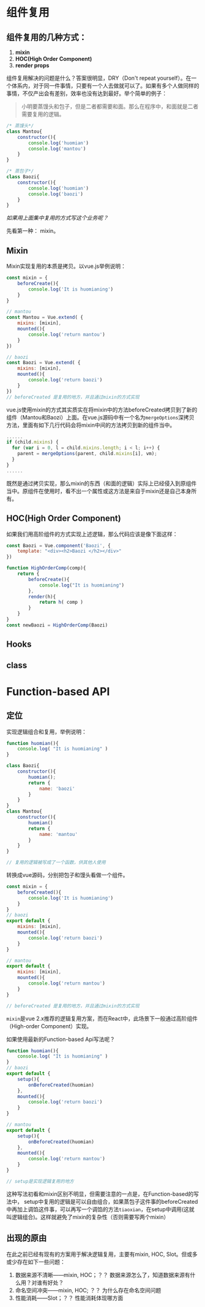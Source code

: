 # 组件复用

## 组件复用的几种方式：
1. **mixin**
2. **HOC(High Order Component)**
3. **render props**

组件复用解决的问题是什么？答案很明显，DRY（Don't repeat yourself）。在一个体系内，对于同一件事情，只要有一个人去做就可以了。如果有多个人做同样的事情，不仅产出会有差别，效率也没有达到最好。举个简单的例子：
> 小明要蒸馒头和包子，但是二者都需要和面。那么在程序中，和面就是二者需要复用的逻辑。

```js
/* 蒸馒头*/
class Mantou{
    constructor(){
        console.log('huomian')
        console.log('mantou')
    }
}

/* 蒸包子*/
class Baozi{
    constructor(){
        console.log('huomian')
        console.log('baozi')
    }
}
```

*如果用上面集中复用的方式写这个业务呢？*

先看第一种： mixin。 
## Mixin
Mixin实现复用的本质是拷贝。以vue.js举例说明：

``` javascript
const mixin = {
    beforeCreate(){
        console.log('It is huomianing')
    }
}

// mantou
const Mantou = Vue.extend( {
    mixins: [mixin],
    mounted(){
        console.log('return mantou')
    }
})

// baozi
const Baozi = Vue.extend( {
    mixins: [mixin],
    mounted(){
        console.log('return baozi')
    }
})
// beforeCreated 是复用的地方，并且通过mixin的方式实现
```

vue.js使用mixin的方式其实质实在将mixin中的方法beforeCreated拷贝到了新的组件（Mantou和Baozi）上面。在vue.js源码中有一个名为`mergeOptions`深拷贝方法，里面有如下几行代码会将mixin中间的方法拷贝到新的组件当中。

```js
......
if (child.mixins) {
  for (var i = 0, l = child.mixins.length; i < l; i++) {
    parent = mergeOptions(parent, child.mixins[i], vm);
  }
}
......
```
既然是通过拷贝实现，那么mixin的东西（和面的逻辑）实际上已经侵入到原组件当中。原组件在使用时，看不出一个属性或这方法是来自于mixin还是自己本身所有。

## HOC(High Order Component)
如果我们用高阶组件的方式实现上述逻辑，那么代码应该是像下面这样：

```js
const Baozi = Vue.component('Baozi', {
    template: "<div><h2>Baozi </h2></div>"
})

function HighOrderComp(comp){
    return {
        beforeCreate(){
            console.log("It is huomianing")
        },
        render(h){
            return h( comp )
        }
    }
}
const newBaozi = HighOrderComp(Baozi)
```




## Hooks
## class


# Function-based API


## 定位
实现逻辑组合和复用，举例说明：


``` javascript
function huomian(){
    console.log( "It is huomianing" )
}

class Baozi{
    constructor(){
        huomian();
        return {
            name: 'baozi'
        }
    }
}
class Mantou{
    constructor(){
        huomian()
        return {
            name: 'mantou'
        }
    }
}

// 复用的逻辑被写成了一个函数，供其他人使用
```
转换成vue源码，分别把包子和馒头看做一个组件。

``` javascript
const mixin = {
    beforeCreated(){
        console.log('It is huomianing')
    }
}
// baozi
export default {
    mixins: [mixin],
    mounted(){
        console.log('return baozi')
    }
}

// mantou
export default {
    mixins: [mixin],
    mounted(){
        console.log('return mantou')
    }
}

// beforeCreated 是复用的地方，并且通过mixin的方式实现
```

`mixin`是vue 2.x推荐的逻辑复用方案，而在React中，此场景下一般通过高阶组件（High-order Component）实现。

如果使用最新的Function-based Api写法呢？
``` javascript
function huomian(){
    console.log( "It is huomianing" )
}
// baozi
export default {
    setup(){
        onBeforeCreated(huomian) 
    },
    mounted(){
        console.log('return baozi')
    }
}

// mantou
export default {
    setup(){
        onBeforeCreated(huomian) 
    },
    mounted(){
        console.log('return mantou')
    }
}

// setup是实现逻辑复用的地方
```

这种写法初看和mixin区别不明显，但需要注意的一点是，在Function-based的写法中， setup中复用的逻辑是可以自由组合，如果蒸包子这件事的beforeCreated中再加上调馅这件事，可以再写一个调馅的方法`tiaoxian`，在setup中调用(这就叫逻辑组合)。这样就避免了mixin的复杂性（否则需要写两个mixin）


## 出现的原由
在此之前已经有现有的方案用于解决逻辑复用，主要有mixin, HOC, Slot。但或多或少存在如下一些问题：

1. 数据来源不清晰——mixin, HOC；？？ 数据来源怎么了，知道数据来源有什么用？对谁有好处？
2. 命名空间冲突——mixin, HOC; ？？ 为什么存在命名空间问题
3. 性能消耗——Slot；？？ 性能消耗体现哪方面
